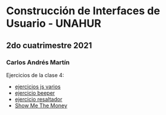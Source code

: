 # Construcción de Interfaces de Usuario -  UNAHUR
## 2do cuatrimestre 2021

### Carlos Andrés Martín

Ejercicios de la clase 4:
* [ejercicios js varios](https://github.com/marcarand/clase_4/tree/principal/ejercicios_js)
* [ejercicio beeper](https://github.com/marcarand/clase_4/tree/principal/ejercicio_beeper)
* [ejercicio resaltador](https://github.com/marcarand/clase_4/tree/principal/ejercicio_resaltador)
* [Show Me The Money](https://github.com/marcarand/clase_4/tree/principal/showmeTheMoney)

